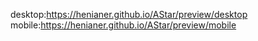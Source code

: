desktop:https://henianer.github.io/AStar/preview/desktop
mobile:https://henianer.github.io/AStar/preview/mobile
